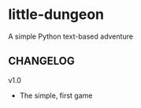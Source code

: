 # little-dungeon
A simple Python text-based adventure

CHANGELOG 
-----------------------------

v1.0 
- The simple, first game
